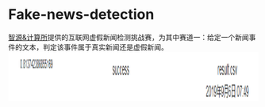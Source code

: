 # Fake-news-detection
[智源&计算所](https://www.biendata.com/competition/falsenews/)提供的互联网虚假新闻检测挑战赛，为其中赛道一：给定一个新闻事件的文本，判定该事件属于真实新闻还是虚假新闻。
<img src="image/score.png" width="800" height="100">
